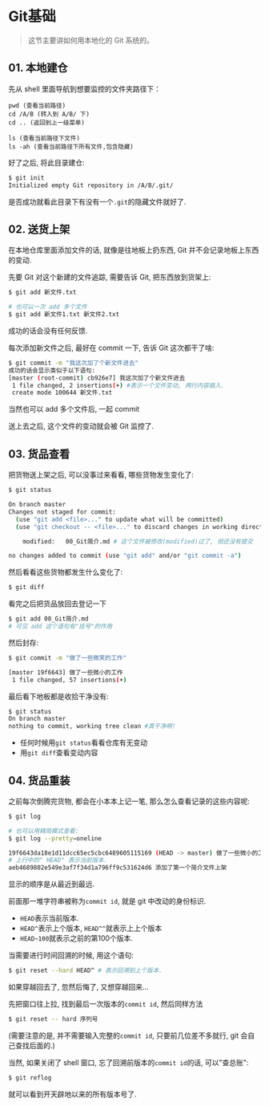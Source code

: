 # Git基础

> 这节主要讲如何用本地化的 Git 系统的。



## 01. 本地建仓

先从 shell 里面导航到想要监控的文件夹路径下：

```
pwd (查看当前路径)
cd /A/B (转入到 A/B/ 下)
cd .. (返回到上一级菜单)

ls (查看当前路径下文件)
ls -ah (查看当前路径下所有文件,包含隐藏)
```

好了之后, 将此目录建仓:

```bash
$ git init
Initialized empty Git repository in /A/B/.git/
```

是否成功就看此目录下有没有一个`.git`的隐藏文件就好了.



## 02. 送货上架

在本地仓库里面添加文件的话, 就像是往地板上扔东西, Git 并不会记录地板上东西的变动.

先要 Git 对这个新建的文件追踪, 需要告诉 Git, 把东西放到货架上:

```bash
$ git add 新文件.txt

# 也可以一次 add 多个文件
$ git add 新文件1.txt 新文件2.txt
```

 成功的话会没有任何反馈.

每次添加新文件之后, 最好在 commit 一下, 告诉 Git 这次都干了啥:

```bash
$ git commit -m "我这次加了个新文件进去"
成功的话会显示类似于以下语句:
[master (root-commit) cb926e7] 我这次加了个新文件进去
 1 file changed, 2 insertions(+) #表示一个文件变动, 两行内容插入.
 create mode 100644 新文件.txt
```

当然也可以 add 多个文件后, 一起 commit

送上去之后, 这个文件的变动就会被 Git 监控了.



## 03. 货品查看

把货物送上架之后, 可以没事过来看看, 哪些货物发生变化了:

```bash
$ git status

On branch master
Changes not staged for commit:
  (use "git add <file>..." to update what will be committed)
  (use "git checkout -- <file>..." to discard changes in working directory)

	modified:   00_Git简介.md # 这个文件被修改(modified)过了, 但还没有提交

no changes added to commit (use "git add" and/or "git commit -a")
```

然后看看这些货物都发生什么变化了:

```bash
$ git diff
```

看完之后把货品放回去登记一下

```bash
$ git add 00_Git简介.md
# 可见 add 这个语句有"挂号"的作用
```

然后封存:

```bash
$ git commit -m "做了一些微笑的工作"

[master 19f6643] 做了一些微小的工作
 1 file changed, 57 insertions(+)
```

最后看下地板都是收拾干净没有:

```bash
$ git status
On branch master
nothing to commit, working tree clean #真干净啊!
```

- 任何时候用`git status`看看仓库有无变动
- 用`git diff`查看变动内容



## 04. 货品重装

之前每次倒腾完货物, 都会在小本本上记一笔, 那么怎么查看记录的这些内容呢:

```bash
$ git log

# 也可以用精简模式查看:
$ git log --pretty=oneline

19f6643da18e1d11dcc65ec5cbc6489605115169 (HEAD -> master) 做了一些微小的工作
# 上行中的" HEAD" 表示当前版本.
aeb4689802e549e3af7f34d1a796ff9c531624d6 添加了第一个简介文件上架
```

显示的顺序是从最近到最远. 

前面那一堆字符串被称为`commit id`, 就是 git 中改动的身份标识.

- `HEAD`表示当前版本.
- `HEAD^`表示上个版本, `HEAD^^`就表示上上个版本
- `HEAD~100`就表示之前的第100个版本.



当需要进行时间回溯的时候, 用这个语句:

```bash
$ git reset --hard HEAD^ # 表示回溯到上个版本.
```

如果穿越回去了, 忽然后悔了, 又想穿越回来...

先把窗口往上拉, 找到最后一次版本的`commit id`, 然后同样方法

```bash
$ git reset -- hard 序列号
```

(需要注意的是, 并不需要输入完整的`commit id`, 只要前几位差不多就行, git 会自己查找后面的.)

当然, 如果关闭了 shell 窗口, 忘了回溯前版本的`commit id`的话, 可以"查总账":

```bash
$ git reflog
```

 就可以看到开天辟地以来的所有版本号了.